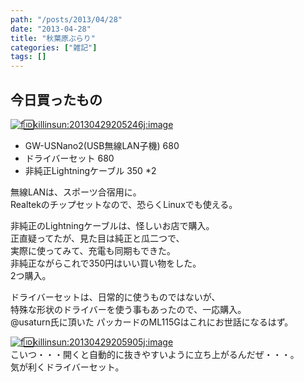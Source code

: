 ```yaml
---
path: "/posts/2013/04/28"
date: "2013-04-28"
title: "秋葉原ぶらり"
categories: ["雑記"]
tags: []
---
```


## 今日買ったもの  

[![f:id:killinsun:20130429205246j:image](https://cdn-ak.f.st-hatena.com/images/fotolife/k/killinsun/20130429/20130429205246.jpg "f:id:killinsun:20130429205246j:image")](http://f.hatena.ne.jp/killinsun/20130429205246)  

- GW-USNano2(USB無線LAN子機) 680  
- ドライバーセット 680  
- 非純正Lightningケーブル 350 *2  

無線LANは、スポーツ合宿用に。  
Realtekのチップセットなので、恐らくLinuxでも使える。  

非純正のLightningケーブルは、怪しいお店で購入。  
正直疑ってたが、見た目は純正と瓜二つで、  
実際に使ってみて、充電も同期もできた。  
非純正ながらこれで350円はいい買い物をした。  
2つ購入。  

ドライバーセットは、日常的に使うものではないが、  
特殊な形状のドライバーを使う事もあったので、一応購入。  
@usaturn氏に頂いた パッカードのML115Gはこれにお世話になるはず。  

[![f:id:killinsun:20130429205905j:image](https://cdn-ak.f.st-hatena.com/images/fotolife/k/killinsun/20130429/20130429205905.jpg "f:id:killinsun:20130429205905j:image")](http://f.hatena.ne.jp/killinsun/20130429205905)  
こいつ・・・開くと自動的に抜きやすいように立ち上がるんだぜ・・・。  
気が利くドライバーセット。
